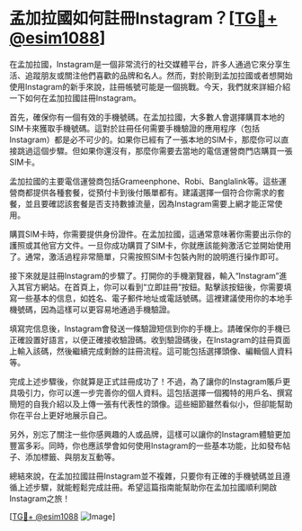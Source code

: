# 孟加拉國如何註冊Instagram？[[TG💪+ @esim1088](https://t.me/s/esim1088)]

在孟加拉國，Instagram是一個非常流行的社交媒體平台，許多人通過它來分享生活、追蹤朋友或關注他們喜歡的品牌和名人。然而，對於剛到孟加拉國或者想開始使用Instagram的新手來說，註冊帳號可能是一個挑戰。今天，我們就來詳細介紹一下如何在孟加拉國註冊Instagram。

首先，確保你有一個有效的手機號碼。在孟加拉國，大多數人會選擇購買本地的SIM卡來獲取手機號碼。這對於註冊任何需要手機驗證的應用程序（包括Instagram）都是必不可少的。如果你已經有了一張本地的SIM卡，那麼你可以直接跳過這個步驟。但如果你還沒有，那麼你需要去當地的電信運營商門店購買一張SIM卡。

孟加拉國的主要電信運營商包括Grameenphone、Robi、Banglalink等。這些運營商都提供各種套餐，從預付卡到後付賬單都有。建議選擇一個符合你需求的套餐，並且要確認該套餐是否支持數據流量，因為Instagram需要上網才能正常使用。

購買SIM卡時，你需要提供身份證件。在孟加拉國，這通常意味著你需要出示你的護照或其他官方文件。一旦你成功購買了SIM卡，你就應該能夠激活它並開始使用了。通常，激活過程非常簡單，只需按照SIM卡包裝內附的說明進行操作即可。

接下來就是註冊Instagram的步驟了。打開你的手機瀏覽器，輸入“Instagram”進入其官方網站。在首頁上，你可以看到“立即註冊”按鈕。點擊該按鈕後，你需要填寫一些基本的信息，如姓名、電子郵件地址或電話號碼。這裡建議使用你的本地手機號碼，因為這樣可以更容易地通過手機驗證。

填寫完信息後，Instagram會發送一條驗證短信到你的手機上。請確保你的手機已正確設置好語言，以便正確接收驗證碼。收到驗證碼後，在Instagram的註冊頁面上輸入該碼，然後繼續完成剩餘的註冊流程。這可能包括選擇頭像、編輯個人資料等。

完成上述步驟後，你就算是正式註冊成功了！不過，為了讓你的Instagram賬戶更具吸引力，你可以進一步完善你的個人資料。這包括選擇一個獨特的用戶名、撰寫簡短的自我介紹以及上傳一張有代表性的頭像。這些細節雖然看似小，但卻能幫助你在平台上更好地展示自己。

另外，別忘了關注一些你感興趣的人或品牌，這樣可以讓你的Instagram體驗更加豐富多彩。同時，你也應該學會如何使用Instagram的一些基本功能，比如發布帖子、添加標籤、與朋友互動等。

總結來說，在孟加拉國註冊Instagram並不複雜，只要你有正確的手機號碼並且遵循上述步驟，就能輕鬆完成註冊。希望這篇指南能幫助你在孟加拉國順利開啟Instagram之旅！

[[TG💪+ @esim1088](https://t.me/s/esim1088) ![Image](https://i.postimg.cc/4NQfJmqS/Snipaste-2025-05-13-00-14-12.png)]